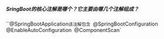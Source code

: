 ##### SringBoot的核心注解是哪个？它主要由哪几个注解组成？
``@SpringBootApplication`
该注解包含 
`@SpringBootConfiguration`
`@EnableAutoConfiguration`
`@ComponentScan`
